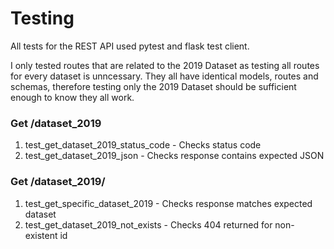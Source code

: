# Testing
All tests for the REST API used pytest and flask test client. 

I only tested routes that are related to the 2019 Dataset as testing all routes for every dataset is unncessary. They all have identical models, routes and schemas, therefore testing only the 2019 Dataset should be sufficient enough to know they all work.

### Get /dataset_2019
1. test_get_dataset_2019_status_code - Checks status code
2. test_get_dataset_2019_json - Checks response contains expected JSON

### Get /dataset_2019/<id>
1. test_get_specific_dataset_2019 - Checks response matches expected dataset 
2. test_get_dataset_2019_not_exists - Checks 404 returned for non-existent id
